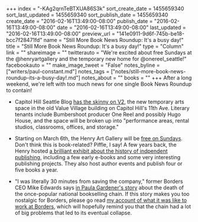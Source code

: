 +++
index = "-KAg2qrnTeBTXUA86S3k"
sort_create_date = 1455659340
sort_last_updated = 1455659340
sort_publish_date = 1455659340
create_date = "2016-02-16T13:49:00-08:00"
publish_date = "2016-02-16T13:49:00-08:00"
date = "2016-02-16T13:49:00-08:00"
last_updated = "2016-02-16T13:49:00-08:00"
preview_url = "141e0911-9d6f-745b-be18-bcc7f28471fd"
name = "Still More Book News Roundup: It's a busy day!"
title = "Still More Book News Roundup: It's a busy day!"
type = "Column"
link = ""
shareimage = ""
twitterauto = "We're excited about free Sundays at the @henryartgallery and the temporary new home for @onereel_seattle!"
facebookauto = ""
make_image_tweet = "False"
notes_byline = ["writers/paul-constant.md"]
notes_tags = ["notes/still-more-book-news-roundup-its-a-busy-day!.md"]
notes_about = ""
books = ""
+++
After a long weekend, we're left with too much news for one single Book News Roundup to contain!

* Capitol Hill Seattle Blog [has the skinny on V2](http://www.capitolhillseattle.com/2016/02/v2-value-village-to-become-temporary-capitol-hill-arts-space/), the new temporary arts space in the old Value Village building on Capitol Hill's 11th Ave. Literary tenants include Bumbershoot producer One Reel and possibly Hugo House, and the space will be broken up into "performance areas, rental studios, classrooms, offices, and storage." 

* Starting on March 6th, the Henry Art Gallery will be [free on Sundays](https://henryart.org/visit/visit-the-museum). Don't think this is book-related? Piffle, I say! A few years back, the Henry hosted [a brilliant exhibit about the history of indpendent publishing](https://henryart.org/exhibitions/shelf-life), including a few early e-books and some very interesting publishing projects. They also host author events and publish four or five books a year.

* "I was literally 30 minutes from saving the company," former Borders CEO Mike Edwards says [in Paula Gardener's story](http://www.mlive.com/business/index.ssf/2016/02/borders_5_years_after_bankrupt.html#incart_river_home) about the death of the once-popular national bookselling chain. If this story makes you too nostalgic for Borders, please go read [my account of what it was like to work at Borders](https://medium.com/@paulconstant/books-without-borders-b8ccb08b5b8a#.hvshvnxhk), which will hopefully remind you that the chain had a lot of big problems that led to its eventual collapse.